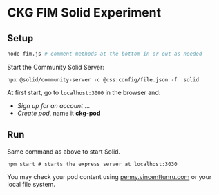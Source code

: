 # CKG FIM Solid Experiment

## Setup

```sh
node fim.js # comment methods at the bottom in or out as needed
```

Start the Community Solid Server:

```shell
npx @solid/community-server -c @css:config/file.json -f .solid
```

At first start, go to `localhost:3000` in the browser and:
- *Sign up for an account* ...
- *Create pod*, name it **ckg-pod**

## Run

Same command as above to start Solid.
```shell
npm start # starts the express server at localhost:3030
```

You may check your pod content using [penny.vincenttunru.com](https://penny.vincenttunru.com) or your local file system.
